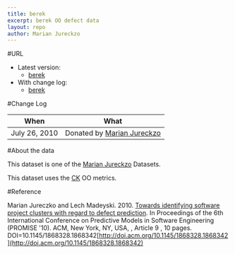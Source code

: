 ```yaml
---
title: berek
excerpt: berek OO defect data
layout: repo
author: Marian Jureckzo
---
```



#URL

  * Latest version:
    * [berek](https://terapromise.csc.ncsu.edu:8443/svn/repo/defect/ck/berek/berek.csv)
  * With change log:
    * [berek](https://terapromise.csc.ncsu.edu:8443/svn/repo/defect/ck/berek/)

#Change Log

When | What
---- | ----
July 26, 2010 | Donated by [Marian Jureckzo](MarianJureczko)

#About the data

This dataset is one of the [Marian Jureckzo](MarianJureczko) Datasets.

This dataset uses the [CK](/repo/defect/ck) OO metrics.

#Reference

Marian Jureczko and Lech Madeyski. 2010. [Towards identifying software project clusters with regard to defect prediction](http://dl.acm.org/citation.cfm?id=1868328.1868342&coll=DL&dl=GUIDE&CFID=96280125&CFTOKEN=47274353). In
Proceedings of the 6th International Conference on Predictive
Models in Software Engineering (PROMISE '10). ACM, New York,
NY, USA, , Article 9 , 10 pages. DOI=10.1145/1868328.1868342[http://doi.acm.org/10.1145/1868328.1868342](http://doi.acm.org/10.1145/1868328.1868342)